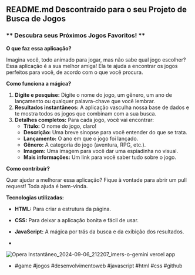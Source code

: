 ## **README.md Descontraído para o seu Projeto de Busca de Jogos**

### ** Descubra seus Próximos Jogos Favoritos! **

**O que faz essa aplicação?**

Imagina você, todo animado para jogar, mas não sabe qual jogo escolher? Essa aplicação é a sua melhor amiga! Ela te ajuda a encontrar os jogos perfeitos para você, de acordo com o que você procura. 

**Como funciona a mágica?**

1. **Digite e pesquise:** Digite o nome do jogo, um gênero, um ano de lançamento ou qualquer palavra-chave que você lembrar.
2. **Resultados instantâneos:** A aplicação vasculha nossa base de dados e te mostra todos os jogos que combinam com a sua busca. 
3. **Detalhes completos:** Para cada jogo, você vai encontrar:
   * **Título:** O nome do jogo, claro!
   * **Descrição:** Uma breve sinopse para você entender do que se trata.
   * **Lançamento:** O ano em que o jogo foi lançado.
   * **Gênero:** A categoria do jogo (aventura, RPG, etc.).
   * **Imagem:** Uma imagem para você dar uma espiadinha no visual.
   * **Mais informações:** Um link para você saber tudo sobre o jogo.

**Como contribuir?**

Quer ajudar a melhorar essa aplicação? Fique à vontade para abrir um pull request! Toda ajuda é bem-vinda.

**Tecnologias utilizadas:**

* **HTML:** Para criar a estrutura da página.
* **CSS:** Para deixar a aplicação bonita e fácil de usar.
* **JavaScript:** A mágica por trás da busca e da exibição dos resultados.

* 
![Opera Instantâneo_2024-09-06_212207_imers-o-gemini vercel app](https://github.com/user-attachments/assets/4e371c23-e143-413c-9086-2e4efecdfeab)

* #game #jogos #desenvolvimentoweb #javascript #html #css #github





